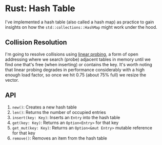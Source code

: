 # Rust: Hash Table
I've implemented a hash table (also called a hash map) as practice to gain insights on how the `std::collections::HashMap` might work under the hood.

## Collision Resolution
I'm going to resolve collisions using [linear probing](https://en.wikipedia.org/wiki/Linear_probing), a form of open addressing where we search (probe) adjacent tables in memory until we find one that's free (when inserting) or contains the key. It's worth noting that linear probing degrades in performance considerably with a high enough load factor, so once we hit 0.75 (about 75% full) we resize the vector.

## API
1. `new()`: Creates a new hash table
2. `len()`: Returns the number of occupied entries
3. `insert(key: Key)`: Inserts an `Entry` into the hash table
4. `get(key: Key)`: Returns an `Option<Entry>` for that key
5. `get_mut(key: Key)`: Returns an `Option<&mut Entry>` mutable reference for that key
6. `remove()`: Removes an item from the hash table
